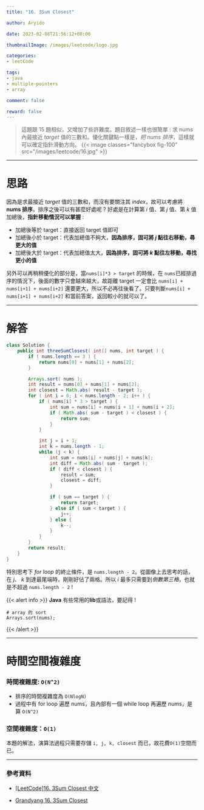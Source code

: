 ```yaml
---
title: "16. 3Sum Closest"

author: Aryido

date: 2023-02-08T21:56:12+08:00

thumbnailImage: /images/leetcode/logo.jpg

categories:
- leetCode

tags:
- java
- multiple-pointers
- array

comment: false

reward: false
---
```

<!--BODY-->
> 這題跟 15 題相似，又增加了些許難度。題目敘述一樣也很簡單 : 求 nums 內最接近 *target* 值的三數和。優化關鍵點一樣是，*把 nums 排序*，這樣就可以確定指針滑動方向。
> {{< image classes="fancybox fig-100" src="/images/leetcode/16.jpg" >}}
>
<!--more-->

---

# 思路
因為是求最接近 *target* 值的三數和，而沒有要關注其 *index*，故可以考慮將 **nums 排序**。排序之後可以有甚麼好處呢 ? 好處是在計算第 *i* 值、第 *j* 值、第 *k* 值加總後，**指針移動情況可以掌握** :
- 加總後等於 target：直接返回 target 值即可
- 加總後小於 target：代表加總值不夠大，**因為排序，固可將 *j* 點往右移動，尋更大的值**
- 加總後大於 target：代表加總值太大，**因為排序，固可將 *k* 點往左移動，尋找更小的值**

另外可以再稍稍優化的部分是，當```nums[i]*3 > target``` 的時候，在 ```nums```已經排過序的情況下，後面的數字只會越來越大，故距離 target 一定會比 ```nums[i] + nums[i+1] + nums[i+2]``` 還要更大，所以不必再往後看了。只要判斷```nums[i] + nums[i+1] + nums[i+2]``` 和當前答案，返回較小的就可以了。

---

# 解答
```java
class Solution {
	public int threeSumClosest( int[] nums, int target ) {
		if ( nums.length == 3 ) {
			return nums[0] + nums[1] + nums[2];
		}

		Arrays.sort( nums );
		int result = nums[0] + nums[1] + nums[2];
		int closest = Math.abs( result - target );
		for ( int i = 0; i < nums.length - 2; i++ ) {
			if ( nums[i] * 3 > target ) {
				int sum = nums[i] + nums[i + 1] + nums[i + 2];
				if ( Math.abs( sum - target ) < closest ) {
					return sum;
				}
			}

			int j = i + 1;
			int k = nums.length - 1;
			while (j < k) {
				int sum = nums[i] + nums[j] + nums[k];
				int diff = Math.abs( sum - target );
				if ( diff < closest ) {
					result = sum;
					closest = diff;
				}

				if ( sum == target ) {
					return target;
				} else if ( sum < target ) {
					j++;
				} else {
					k--;
				}
			}
		}
		return result;
	}
}
```


特別思考下 *for loop* 的終止條件，是 ```nums.length - 2```。從圖像上去思考的話，在 *j*、 *k* 到達最尾端時，剛剛好佔了兩格。所以 *i* 最多只需要到*倒數第三格*，也就是不超過 ```nums.length - 2``` !


{{< alert info >}}
**Java** 有些常用的**lib**或語法，要記得 !
```
# array 的 sort
Arrays.sort(nums);

```
{{< /alert >}}

---

# 時間空間複雜度

### 時間複雜度: ```O(N^2)```

- 排序的時間複雜度為 ```O(NlogN)```
- 過程中有 for loop 遍歷 nums，且內部有一個 while loop 再遍歷 nums，是算 ```O(N^2)```

### 空間複雜度：```O(1)```
本題的解法，演算法過程只需要存儲 ```i, j, k, closest``` 而已，故花費```O(1)```空間而已。

---
### 參考資料

- [[LeetCode]16. 3Sum Closest 中文](https://www.youtube.com/watch?v=vDrUqaPCVyk&t=152s)

- [Grandyang 16. 3Sum Closest](https://www.cnblogs.com/grandyang/p/4510984.html)